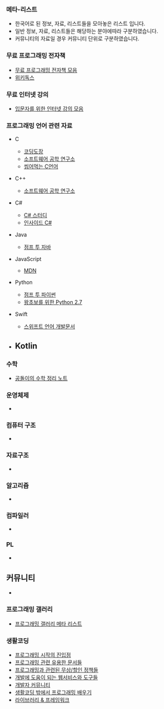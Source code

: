 ### 메타-리스트
- 한국어로 된 정보, 자료, 리스트들을 모아놓은 리스트 입니다.
- 일반 정보, 자료, 리스트들은 해당하는 분야에따라 구분하였습니다.
- 커뮤니티의 자료일 경우 커뮤니티 단위로 구분하였습니다.

### 무료 프로그래밍 전자책
- [무료 프로그래밍 전자책 모음](https://github.com/vhf/free-programming-books/blob/master/free-programming-books-ko.md)
- [위키독스](https://wikidocs.net/)

### 무료 인터넷 강의
- [입문자를 위한 인터넷 강의 모음](https://codingedu.github.io/lecture/index.html)

### 프로그래밍 언어 관련 자료
- C
    - [코딩도장](http://dojang.io/)
    - [소프트웨어 공학 연구소](http://soen.kr/)
    - [씹어먹는 C언어](http://itguru.tistory.com/notice/15)

- C++
    - [소프트웨어 공학 연구소](http://soen.kr/)
    
- C#
    - [C# 스터디](http://csharpstudy.com/)
    - [인사이드 C#](http://frostfire.tistory.com/51)

- Java
    - [점프 투 자바](https://wikidocs.net/book/31)

- JavaScript
    - [MDN](https://developer.mozilla.org/ko/docs/Web/JavaScript/Guide/%EC%86%8C%EA%B0%9C)

- Python
    - [점프 투 파이썬](https://wikidocs.net/book/1)
    - [왕초보를 위한 Python 2.7](https://wikidocs.net/book/2)

- Swift
    - [스위프트 언어 개발문서](http://swift.leantra.kr/)

- Kotlin
    - 

### 수학
- [공돌이의 수학 정리 노트](https://wikidocs.net/book/563)

### 운영체제
- 

### 컴퓨터 구조
-

### 자료구조
-

### 알고리즘
-

### 컴파일러
-

### PL
-

## 커뮤니티
-

### 프로그래밍 갤러리
- [프로그래밍 갤러리 메타 리스트](http://gall.dcinside.com/board/view/?id=programming&no=668625)

### 생활코딩
- [프로그래밍 시작의 진입점](https://www.facebook.com/notes/%EC%83%9D%ED%99%9C%EC%BD%94%EB%94%A9/%ED%94%84%EB%A1%9C%EA%B7%B8%EB%9E%98%EB%B0%8D-%EC%8B%9C%EC%9E%91%EC%9D%98-%EC%A7%84%EC%9E%85%EC%A0%90%EB%93%A4/579122215461652)
- [프로그래밍 관련 유용한 문서들](https://www.facebook.com/notes/%EC%83%9D%ED%99%9C%EC%BD%94%EB%94%A9/%ED%94%84%EB%A1%9C%EA%B7%B8%EB%9E%98%EB%B0%8D-%EB%AC%B8%EC%84%9C/715833011790571)
- [프로그래밍과 관련된 무상/할인 정책들](https://www.facebook.com/notes/%EC%83%9D%ED%99%9C%EC%BD%94%EB%94%A9/%ED%94%84%EB%A1%9C%EA%B7%B8%EB%9E%98%EB%B0%8D%EA%B3%BC-%EA%B4%80%EB%A0%A8%EB%90%9C-%EB%AC%B4%EC%83%81%ED%95%A0%EC%9D%B8-%EC%A0%95%EC%B1%85%EB%93%A4/1054209314619604)
- [개발에 도움이 되는 웹서비스와 도구들](https://www.facebook.com/notes/%EC%83%9D%ED%99%9C%EC%BD%94%EB%94%A9/%EA%B0%9C%EB%B0%9C%EC%97%90-%EB%8F%84%EC%9B%80%EC%9D%B4-%EB%90%98%EB%8A%94-%EC%9B%B9%EC%84%9C%EB%B9%84%EC%8A%A4%EC%99%80-%EB%8F%84%EA%B5%AC%EB%93%A4/417702378270304)
- [개발자 커뮤니티](https://www.facebook.com/notes/%EC%83%9D%ED%99%9C%EC%BD%94%EB%94%A9/%EA%B0%9C%EB%B0%9C%EC%9E%90-%EC%BB%A4%EB%AE%A4%EB%8B%88%ED%8B%B0/571756142864926)
- [생활코딩 밖에서 프로그래밍 배우기](https://www.facebook.com/notes/%EC%83%9D%ED%99%9C%EC%BD%94%EB%94%A9/%EC%83%9D%ED%99%9C%EC%BD%94%EB%94%A9-%EB%B0%96%EC%97%90%EC%84%9C-%ED%94%84%EB%A1%9C%EA%B7%B8%EB%9E%98%EB%B0%8D-%EB%B0%B0%EC%9A%B0%EA%B8%B0/232768556763688)
- [라이브러리 & 프레임워크](https://www.facebook.com/notes/%EC%83%9D%ED%99%9C%EC%BD%94%EB%94%A9/%EC%83%9D%ED%99%9C%EC%BD%94%EB%94%A9-%ED%8E%98%EC%9D%B4%EC%8A%A4%EB%B6%81-%EA%B7%B8%EB%A3%B9-%EB%AC%B8%EC%84%9C%EB%93%A4%EC%9D%98-%EB%AA%A9%EC%B0%A8/670359863004553)
